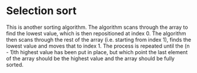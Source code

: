# Selection sort

This is another sorting algorithm. The algorithm scans through the array to find the lowest value, which is then repositioned at index 0. The algorithm then scans through the rest of the array (i.e. starting from index 1), finds the lowest value and moves that to index 1. The process is repeated until the (n - 1)th highest value has been put in place, but which point the last element of the array should be the highest value and the array should be fully sorted.
